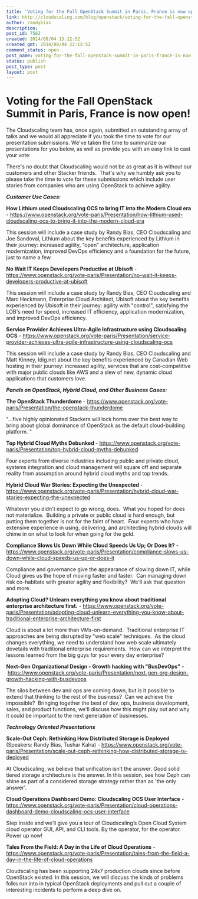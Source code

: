 ```yaml
---
title: 'Voting for the Fall OpenStack Summit in Paris, France is now open!'
link: http://cloudscaling.com/blog/openstack/voting-for-the-fall-openstack-summit-in-paris-france-is-now-open/
author: randybias
description: 
post_id: 7562
created: 2014/08/04 15:12:52
created_gmt: 2014/08/04 22:12:52
comment_status: open
post_name: voting-for-the-fall-openstack-summit-in-paris-france-is-now-open
status: publish
post_type: post
layout: post
---
```


# Voting for the Fall OpenStack Summit in Paris, France is now open!

The Cloudscaling team has, once again, submitted an outstanding array of talks and we would all appreciate if you took the time to vote for our presentation submissions. We've taken the time to summarize our presentations for you below, as well as provide you with an easy link to cast your vote:

There's no doubt that Cloudscaling would not be as great as it is without our customers and other Stacker friends.  That's why we humbly ask you to please take the time to vote for these submissions which include user stories from companies who are using OpenStack to achieve agility.

_**Customer Use Cases:**_

**How Lithium used Cloudscaling OCS to bring IT into the Modern Cloud era** \- <https://www.openstack.org/vote-paris/Presentation/how-lithium-used-cloudscaling-ocs-to-bring-it-into-the-modern-cloud-era>

This session will include a case study by Randy Bias, CEO Cloudscaling and Joe Sandoval, Lithium about the key benefits experienced by Lithium in their journey: increased agility, “open” architecture, application modernization, improved DevOps efficiency and a foundation for the future, just to name a few.

**No Wait IT Keeps Developers Productive at Ubisoft** \- <https://www.openstack.org/vote-paris/Presentation/no-wait-it-keeps-developers-productive-at-ubisoft>

This session will include a case study by Randy Bias, CEO Cloudscaling and Marc Heckmann, Enterprise Cloud Architect, Ubisoft about the key benefits experienced by Ubisoft in their journey: agility with "control", satisfying the LOB's need for speed, increased IT efficiency, application modernization, and improved DevOps efficiency.

**Service Provider Achieves Ultra-Agile Infrastructure using Cloudscaling OCS** \- <https://www.openstack.org/vote-paris/Presentation/service-provider-achieves-ultra-agile-infrastructure-using-cloudscaling-ocs>

This session will include a case study by Randy Bias, CEO Cloudscaling and Matt Kinney, Idig.net about the key benefits experienced by Canadian Web hosting in their journey: increased agility, services that are cost-competitive with major public clouds like AWS and a slew of new, dynamic cloud applications that customers love.

_**Panels on OpenStack, Hybrid Cloud, and Other Business Cases:**_

**The OpenStack Thunderdome** \- <https://www.openstack.org/vote-paris/Presentation/the-openstack-thunderdome>

"...five highly opinionated Stackers will lock horns over the best way to bring about global dominance of OpenStack as the default cloud-building platform. "

**Top Hybrid Cloud Myths Debunked** \- <https://www.openstack.org/vote-paris/Presentation/top-hybrid-cloud-myths-debunked>

Four experts from diverse industries including public and private cloud, systems integration and cloud management will square off and separate reality from assumption around hybrid cloud myths and top trends.

**Hybrid Cloud War Stories: Expecting the Unexpected** \- <https://www.openstack.org/vote-paris/Presentation/hybrid-cloud-war-stories-expecting-the-unexpected>

Whatever you didn't expect to go wrong, does.  What you hoped for does not materialize.  Building a private or public cloud is hard enough, but putting them together is not for the faint of heart.  Four experts who have extensive experience in using, delivering, and architecting hybrid clouds will chime in on what to look for when going for the gold.

**Compliance Slows Us Down While Cloud Speeds Us Up; Or Does It?** \- <https://www.openstack.org/vote-paris/Presentation/compliance-slows-us-down-while-cloud-speeds-us-up-or-does-it>

Compliance and governance give the appearance of slowing down IT, while Cloud gives us the hope of moving faster and faster.  Can managing down risk co-habitate with greater agility and flexibility?  We'll ask that question and more.

**Adopting Cloud? Unlearn everything you know about traditional enterprise architecture first.** \- <https://www.openstack.org/vote-paris/Presentation/adopting-cloud-unlearn-everything-you-know-about-traditional-enterprise-architecture-first>

Cloud is about a lot more than VMs-on-demand.  Traditional enterprise IT approaches are being disrupted by "web scale" techniques.  As the cloud changes everything, we need to understand how web scale ultimately dovetails with traditional enterprise requirements.  How can we interpret the lessons learned from the big guys for your every day enterprise?

**Next-Gen Organizational Design - Growth hacking with "BusDevOps"** - <https://www.openstack.org/vote-paris/Presentation/next-gen-org-design-growth-hacking-with-busdevops>

The silos between dev and ops are coming down, but is it possible to extend that thinking to the rest of the business?  Can we achieve the impossible?  Bringing together the best of dev, ops, business development, sales, and product functions, we'll discuss how this might play out and why it could be important to the next generation of businesses.

_**Technology Oriented Presentations**_

**Scale-Out Ceph: Rethinking How Distributed Storage is Deployed** (Speakers: Randy Bias, Tushar Kalra) - <https://www.openstack.org/vote-paris/Presentation/scale-out-ceph-rethinking-how-distributed-storage-is-deployed>

At Cloudscaling, we believe that unification isn’t the answer. Good solid tiered storage architecture is the answer. In this session, see how Ceph can shine as part of a considered storage strategy rather than as 'the only answer'.

**Cloud Operations Dashboard Demo: Cloudscaling OCS User Interface** \- <https://www.openstack.org/vote-paris/Presentation/cloud-operations-dashboard-demo-cloudscaling-ocs-user-interface>

Step inside and we’ll give you a tour of Cloudscaling’s Open Cloud System cloud operator GUI, API, and CLI tools. By the operator, for the operator. Power up now!

**Tales From the Field: A Day in the Life of Cloud Operations** \- <https://www.openstack.org/vote-paris/Presentation/tales-from-the-field-a-day-in-the-life-of-cloud-operations>

Cloudscaling has been supporting 24x7 production clouds since before OpenStack existed. In this session, we will discuss the kinds of problems folks run into in typical OpenStack deployments and pull out a couple of interesting incidents to perform a deep dive on.